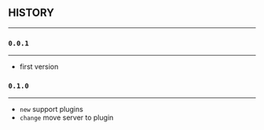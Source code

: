 ## HISTORY
---

### `0.0.1`
---
- first version

### `0.1.0`
---
- `new` support plugins
- `change` move server to plugin